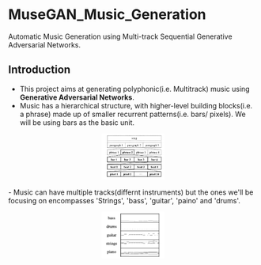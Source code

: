 # MuseGAN_Music_Generation
Automatic Music Generation using Multi-track Sequential Generative Adversarial Networks.

## Introduction
- This project aims at generating polyphonic(i.e. Multitrack) music using **Generative Adversarial Networks**.
- Music has a hierarchical structure, with higher-level building blocks(i.e. a phrase) made up of smaller recurrent patterns(i.e. bars/ pixels). We will be using bars as the basic unit.
<p align="center"><img src='imgs/fig1.png' width = "25%" height = "25%"/></p>
- Music can have multiple tracks(differnt instruments) but the ones we'll be focusing on encompasses 'Strings', 'bass', 'guitar', 'paino' and 'drums'.
<p align="center"><img src='imgs/fig2.png' width = "25%" height = "25%"/></p>